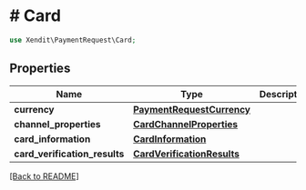 # # Card


```php
use Xendit\PaymentRequest\Card;
```

## Properties

Name | Type | Description | Examples | Notes
------------ | ------------- | ------------- | ------------- | ------------- 
**currency** | [**PaymentRequestCurrency**](PaymentRequestCurrency.md) |  | null | 
**channel_properties** | [**CardChannelProperties**](CardChannelProperties.md) |  | null | 
**card_information** | [**CardInformation**](CardInformation.md) |  | null | 
**card_verification_results** | [**CardVerificationResults**](CardVerificationResults.md) |  | null |  [optional]

[[Back to README]](../../README.md)
